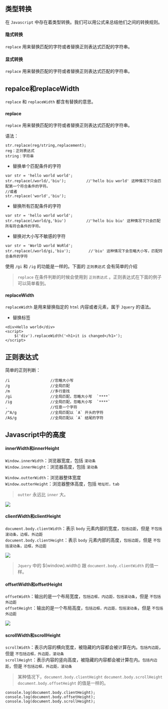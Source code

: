 


## 类型转换
在 `Javascript` 中存在着类型转换。我们可以用公式来总结他们之间的转换规则。

#### 隐式转换
`replace` 用来替换匹配的字符或者替换正则表达式匹配的字符串。

#### 显式转换
`replace` 用来替换匹配的字符或者替换正则表达式匹配的字符串。

## repalce和replaceWidth
`replace` 和 `replaceWidth` 都含有替换的意思。

#### replace
`replace` 用来替换匹配的字符或者替换正则表达式匹配的字符串。

语法：
```copy
str.replace(reg/string,replacement);
reg：正则表达式
string：字符串
```

* 替换单个匹配条件的字符
```copy
var str = 'hello world world';
str.replace(/world/,'biu');         //'hello biu world' 这种情况下只会匹配第一个符合条件的字符。
//或者
str.replace('world','biu');
```

* 替换所有匹配条件的字符
```copy
var str = 'hello world world';
str.replace(/world/g,'biu')         //'hello biu biu' 这种情况下只会匹配所有符合条件的字符。
```

* 替换对大小写不敏感的字符
```copy
var str = 'WorlD world WoRld';
str.replace(/world/gi,'biu');        //'biu' 这种情况下会忽略大小写，匹配符合条件的字符
```

使用 `/gi` 和 `/ig` 的功能是一样的。下面的 `正则表达式` 会有简单的介绍

> `replace` 在条件判断的时候会使用到 `正则表达式` 。正则表达式在下面的例子可以简单看到。

#### replaceWidth
`replaceWidth` 是用来替换指定的 `html` 内容或者元素，属于 `Jquery` 的语法。

* 替换标签
```copy
<div>Hello world</div>
<script>
    $('div').replaceWidth('<h1>it is changed</h1>');
</script>
```

## 正则表达式
简单的正则判断：
```copy
/i                  //忽略大小写
/g                  //全局匹配
/m                  //多行查找
/gi                 //全局匹配，忽略大小写  `****`
/ig                 //全局匹配，忽略大小写  `****`
.                   //任意一个字符
/^A/g               //全局匹配以 `A` 开头的字符
/A$/g               //全局匹配以 `A` 结尾的字符
```

## Javascript中的高度


#### innerWidth和innerHeight
`Window.innerWidth`：浏览器宽度，包括 `滚动条`<br>
`Window.innerHeight`：浏览器高度，包括 `滚动条`

`Window.outterWidth`：浏览器整体宽度<br>
`Window.outterHeight`：浏览器整体高度，包括 `地址栏，tab`

>`outter` 永远比 `inner` 大。

<img src="https://developer.mozilla.org/@api/deki/files/213/=FirefoxInnerVsOuterHeight2.png">


#### clientWidth和clientHeight
`document.body.clientWidth`：表示 `body` 元素内部的宽度，`包括边距`，但是 `不包括滚动条，边框，外边距`<br>
`document.body.clientHeight`：表示 `body` 元素内部的高度，`包括边距`，但是 `不包括滚动条，边框，外边距`

<img src="https://developer.mozilla.org/@api/deki/files/185/=Dimensions-client.png">

>`Jquery` 中的 $(window).width() 跟 `document.body.clientWidth` 的值一样。

#### offsetWidth和offsetHeight
`offsetWidth`：输出的是一个布局宽度，`包括边框，内边距，包括滚动条`，但是 `不包括外边距`<br>
`offsetHeight`：输出的是一个布局高度，`包括边框，内边距，包括滚动条`，但是 `不包括外边距`

<img src="https://developer.mozilla.org/@api/deki/files/186/=Dimensions-offset.png">


#### scrollWidth和scrollHeight
`scrollWidth`：表示内容的横向宽度，被隐藏的内容都会被计算在内。`包括内边距`，但是 `不包括边框，外边距，滚动条`<br>
`scrollHeight`：表示内容的竖向高度，被隐藏的内容都会被计算在内。`包括内边距`，但是 `不包括边框，外边距，滚动条`

>某种情况下，`document.body.clientHeight` `document.body.scrollHeight` `document.body.offsetHeight` 的值是一样的。

```copy
console.log(document.body.clientHeight);
console.log(document.body.offsetHeight);
console.log(document.body.scrollHeight);
```